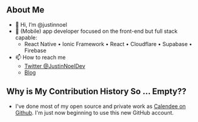 ## About Me
- 👋 Hi, I’m @justinnoel
- 📱 (Mobile) app developer focused on the front-end but full stack capable:
  - React Native • Ionic Framework • React • Cloudflare • Supabase • Firebase
- 📫 How to reach me
  - [Twitter @JustinNoelDev](https://twitter.com/JustinNoelDev)
  - [Blog](https://justinnoel.dev/)

## Why is My Contribution History So ... Empty??
- I've done most of my open source and private work as [Calendee on Github](https://github.com/calendee). I'm just now beginning to use this new GitHub account.
